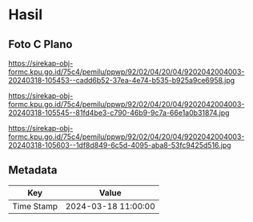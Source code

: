 # Hasil

## Foto C Plano

https://sirekap-obj-formc.kpu.go.id/75c4/pemilu/ppwp/92/02/04/20/04/9202042004003-20240318-105453--cadd6b52-37ea-4e74-b535-b925a9ce6958.jpg

https://sirekap-obj-formc.kpu.go.id/75c4/pemilu/ppwp/92/02/04/20/04/9202042004003-20240318-105545--81fd4be3-c790-46b9-9c7a-66e1a0b31874.jpg

https://sirekap-obj-formc.kpu.go.id/75c4/pemilu/ppwp/92/02/04/20/04/9202042004003-20240318-105603--1df8d849-6c5d-4095-aba8-53fc9425d516.jpg


## Metadata

| Key        | Value               |
| ---------- | ------------------- |
| Time Stamp | 2024-03-18 11:00:00 |



